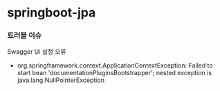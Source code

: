 # springboot-jpa

### 트러블 이슈

Swagger Ui 설정 오류<br>
- org.springframework.context.ApplicationContextException: Failed to start bean 'documentationPluginsBootstrapper'; nested exception is java.lang.NullPointerException
